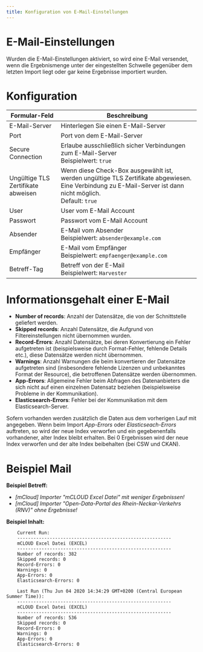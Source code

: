 ```yaml
---
title: Konfiguration von E-Mail-Einstellungen
---
```


# E-Mail-Einstellungen

Wurden die E-Mail-Einstellungen aktiviert, so wird eine E-Mail versendet, wenn die Ergebnismenge unter der eingestellten Schwelle gegenüber dem letzten Import liegt oder gar keine Ergebnisse importiert wurden.

# Konfiguration

| Formular-Feld               | Beschreibung                                                      |
|-----------------------------|-------------------------------------------------------------------|
| E-Mail-Server               | Hinterlegen Sie einen E-Mail-Server                               |
| Port                        | Port von dem E-Mail-Server                                        |
| Secure Connection           | Erlaube ausschließlich sicher Verbindungen zum E-Mail-Server <br>Beispielwert: `true` |
| Ungültige TLS Zertifikate abweisen | Wenn diese Check-Box ausgewählt ist, werden ungültige TLS Zertifikate abgewiesen. Eine Verbindung zu E-Mail-Server ist dann nicht möglich. <br>Default: `true` |
| User                        | User vom E-Mail Account                                           |
| Passwort                    | Passwort vom E-Mail Account                                       |
| Absender                    | E-Mail vom Absender <br>Beispielwert: `absender@example.com`      |
| Empfänger                   | E-Mail vom Empfänger <br>Beispielwert: `empfaenger@example.com`   |
| Betreff-Tag                 | Betreff von der E-Mail <br>Beispielwert: `Harvester`              |


# Informationsgehalt einer E-Mail

- **Number of records**: Anzahl der Datensätze, die von der Schnittstelle geliefert werden.
- **Skipped records**: Anzahl Datensätze, die Aufgrund von Filtereinstellungen nicht übernommen wurden.
- **Record-Errors**: Anzahl Datensätze, bei deren Konvertierung ein Fehler aufgetreten ist (beispielsweise durch Format-Fehler, fehlende Details etc.), diese Datensätze werden nicht übernommen.
- **Warnings**: Anzahl Warnungen die beim konvertieren der Datensätze aufgetreten sind (insbesondere fehlende Lizenzen und unbekanntes Format der Resource), die betroffenen Datensätze werden übernommen.
- **App-Errors**: Allgemeine Fehler beim Abfragen des Datenanbieters die sich nicht auf einen einzelnen Datensatz beziehen (beispielsweise Probleme in der Kommunikation).
- **Elasticsearch-Errors**: Fehler bei der Kommunikation mit dem Elasticsearch-Server.

Sofern vorhanden werden zusätzlich die Daten aus dem vorherigen Lauf mit angegeben.
Wenn beim Import *App-Errors* oder *Elasticseach-Errors* auftreten, so wird der neue Index verworfen und ein gegebenenfalls vorhandener, alter Index bleibt erhalten.
Bei 0 Ergebnissen wird der neue Index verworfen und der alte Index beibehalten (bei CSW und CKAN).

# Beispiel Mail

**Beispiel Betreff:**

- *[mCloud] Importer "mCLOUD Excel Datei" mit weniger Ergebnissen!*
- *[mCloud] Importer "Open-Data-Portal des Rhein-Neckar-Verkehrs (RNV)" ohne Ergebnisse!*
    
**Beispiel Inhalt:**

```
    Current Run:
    ---------------------------------------------------------
    mCLOUD Excel Datei (EXCEL)
    ---------------------------------------------------------
    Number of records: 382
    Skipped records: 0
    Record-Errors: 0
    Warnings: 0
    App-Errors: 0
    Elasticsearch-Errors: 0

    Last Run (Thu Jun 04 2020 14:34:29 GMT+0200 (Central European Summer Time)):
    ---------------------------------------------------------
    mCLOUD Excel Datei (EXCEL)
    ---------------------------------------------------------
    Number of records: 536
    Skipped records: 0
    Record-Errors: 0
    Warnings: 0
    App-Errors: 0
    Elasticsearch-Errors: 0
```